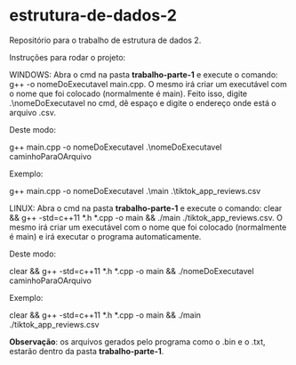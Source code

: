 # estrutura-de-dados-2
Repositório para o trabalho de estrutura de dados 2.

Instruções para rodar o projeto:

WINDOWS:  Abra o cmd na pasta **trabalho-parte-1** e execute o comando: g++ -o nomeDoExecutavel main.cpp. O mesmo irá criar um executável com o nome que foi colocado (normalmente é main). Feito isso, digite .\nomeDoExecutavel no cmd, dê espaço e digite o endereço onde está o arquivo .csv.

Deste modo:

g++ main.cpp -o nomeDoExecutavel
.\nomeDoExecutavel caminhoParaOArquivo

Exemplo:

g++ main.cpp -o nomeDoExecutavel
.\main .\tiktok_app_reviews.csv

LINUX: Abra o cmd na pasta **trabalho-parte-1** e execute o comando: clear && g++ -std=c++11 *.h *.cpp  -o main && ./main ./tiktok_app_reviews.csv. O mesmo irá criar um executável com o nome que foi colocado (normalmente é main) e irá executar o programa automaticamente.

Deste modo:

clear && g++ -std=c++11 *.h *.cpp  -o main && ./nomeDoExecutavel caminhoParaOArquivo

Exemplo:

clear && g++ -std=c++11 *.h *.cpp  -o main && ./main ./tiktok_app_reviews.csv

**Observação**: os arquivos gerados pelo programa como o .bin e o .txt, estarão dentro da pasta **trabalho-parte-1**.
